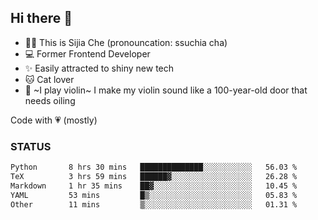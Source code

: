 ## Hi there 👋

- 🙋‍♀️ This is Sijia Che (pronouncation: ssuchia cha)
- 💻 Former Frontend Developer
- ✨ Easily attracted to shiny new tech
- 🐱 Cat lover
- 🌟 ~I play violin~ I make my violin sound like a 100-year-old door that needs oiling

Code with 💗 (mostly)

### STATUS
<!--START_SECTION:waka-->

```txt
Python       8 hrs 30 mins   ██████████████░░░░░░░░░░░   56.03 %
TeX          3 hrs 59 mins   ██████▓░░░░░░░░░░░░░░░░░░   26.28 %
Markdown     1 hr 35 mins    ██▓░░░░░░░░░░░░░░░░░░░░░░   10.45 %
YAML         53 mins         █▒░░░░░░░░░░░░░░░░░░░░░░░   05.83 %
Other        11 mins         ▒░░░░░░░░░░░░░░░░░░░░░░░░   01.31 %
```

<!--END_SECTION:waka-->
